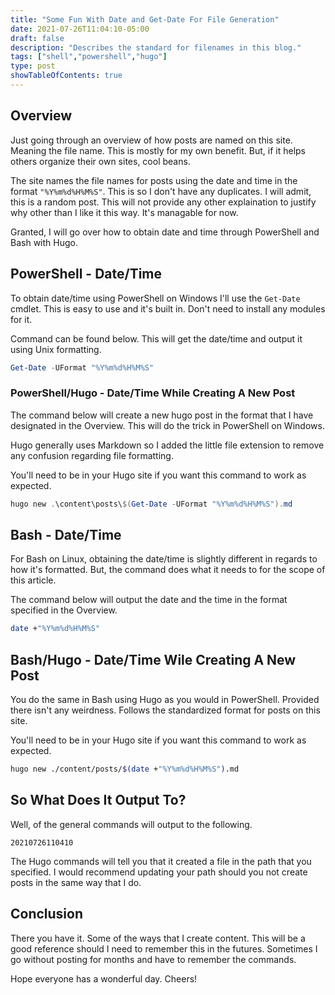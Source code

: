 ```yaml
---
title: "Some Fun With Date and Get-Date For File Generation"
date: 2021-07-26T11:04:10-05:00
draft: false
description: "Describes the standard for filenames in this blog."
tags: ["shell","powershell","hugo"]
type: post
showTableOfContents: true
---
```


## Overview

Just going through an overview of how posts are named on this site. Meaning 
the file name. This is mostly for my own benefit. But, if it helps others 
organize their own sites, cool beans.

The site names the file names for posts using the date and time in the 
format ```"%Y%m%d%H%M%S"```. This is so I don't have any duplicates. I 
will admit, this is a random post. This will not provide any other 
explaination to justify why other than I like it this way. It's managable 
for now.

Granted, I will go over how to obtain date and time through PowerShell 
and Bash with Hugo.

## PowerShell - Date/Time

To obtain date/time using PowerShell on Windows I'll use the ```Get-Date``` 
cmdlet. This is easy to use and it's built in. Don't need to install any 
modules for it.

Command can be found below. This will get the date/time and output it 
using Unix formatting.

```powershell
Get-Date -UFormat "%Y%m%d%H%M%S"
```

### PowerShell/Hugo - Date/Time While Creating A New Post

The command below will create a new hugo post in the format that I have 
designated in the Overview. This will do the trick in PowerShell on Windows. 

Hugo generally uses Markdown so I added the little file extension to 
remove any confusion regarding file formatting.

You'll need to be in your Hugo site if you want this command to work as 
expected.

```powershell
hugo new .\content\posts\$(Get-Date -UFormat "%Y%m%d%H%M%S").md
```

## Bash - Date/Time

For Bash on Linux, obtaining the date/time is slightly different in regards 
to how it's formatted. But, the command does what it needs to for the scope 
of this article.

The command below will output the date and the time in the format specified 
in the Overview.

```bash
date +"%Y%m%d%H%M%S"
```

## Bash/Hugo - Date/Time Wile Creating A New Post

You do the same in Bash using Hugo as you would in PowerShell. Provided 
there isn't any weirdness. Follows the standardized format for posts on 
this site.

You'll need to be in your Hugo site if you want this command to work as 
expected.

```bash
hugo new ./content/posts/$(date +"%Y%m%d%H%M%S").md
```

## So What Does It Output To?

Well, of the general commands will output to the following.

```
20210726110410
```

The Hugo commands will tell you that it created a file in the path that you 
specified. I would recommend updating your path should you not create 
posts in the same way that I do.

## Conclusion

There you have it. Some of the ways that I create content. This will be 
a good reference should I need to remember this in the futures. Sometimes 
I go without posting for months and have to remember the commands. 

Hope everyone has a wonderful day. Cheers!
